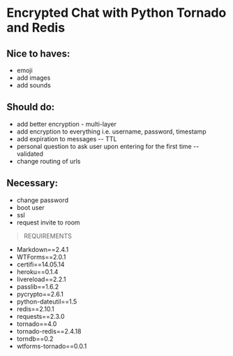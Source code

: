 Encrypted Chat with Python Tornado and Redis
=

Nice to haves:
--------------
 - emoji
 - add images
 - add sounds

Should do:
----------
 - add better encryption - multi-layer
 - add encryption to everything i.e. username, password, timestamp
 - add expiration to messages -- TTL
 - personal question to ask user upon entering for the first time --
   validated
 - change routing of urls

Necessary:
----------
 - change password
 - boot user
 - ssl
 - request invite to room

 > REQUIREMENTS
 - Markdown==2.4.1
 - WTForms==2.0.1
 - certifi==14.05.14
 - heroku==0.1.4
 - livereload==2.2.1
 - passlib==1.6.2
 - pycrypto==2.6.1
 - python-dateutil==1.5
 - redis==2.10.1
 - requests==2.3.0
 - tornado==4.0
 - tornado-redis==2.4.18
 - torndb==0.2
 - wtforms-tornado==0.0.1
